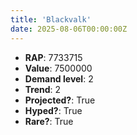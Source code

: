 ```yaml
---
title: 'Blackvalk'
date: 2025-08-06T00:00:00Z
---
```

- **RAP**: 7733715
- **Value**: 7500000
- **Demand level**: 2
- **Trend**: 2
- **Projected?**: True
- **Hyped?**: True
- **Rare?**: True
